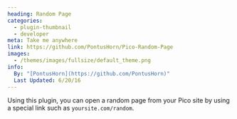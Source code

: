 ```yaml
---
heading: Random Page
categories:
  - plugin-thumbnail
  - developer
meta: Take me anywhere
link: https://github.com/PontusHorn/Pico-Random-Page
images:
  - /themes/images/fullsize/default_theme.png
info:
  By: "[PontusHorn](https://github.com/PontusHorn)"
  Last Updated: 6/20/16
---
```


Using this plugin, you can open a random page from your Pico site by using a special link such as `yoursite.com/random`.
